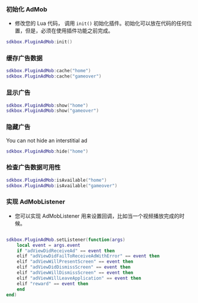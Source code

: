 ### 初始化 AdMob
* 修改您的 Lua 代码， 调用 `init()` 初始化插件。初始化可以放在代码的任何位置，但是，必须在使用插件功能之前完成。
```lua
sdkbox.PluginAdMob:init()
```

### 缓存广告数据
```lua
sdkbox.PluginAdMob:cache("home")
sdkbox.PluginAdMob:cache("gameover")
```

### 显示广告
```lua
sdkbox.PluginAdMob:show("home")
sdkbox.PluginAdMob:show("gameover")
```

### 隐藏广告
You can not hide an interstitial ad
```lua
sdkbox.PluginAdMob:hide("home")
```

### 检查广告数据可用性
```lua
sdkbox.PluginAdMob:isAvailable("home")
sdkbox.PluginAdMob:isAvailable("gameover")
```

### 实现 AdMobListener
* 您可以实现 AdMobListener 用来设置回调，比如当一个视频播放完成的时候。
```lua

sdkbox.PluginAdMob.setListener(function(args)
    local event = args.event
    if "adViewDidReceiveAd" == event then
    elif "adViewDidFailToReceiveAdWithError" == event then
    elif "adViewWillPresentScreen" == event then
    elif "adViewDidDismissScreen" == event then
    elif "adViewWillDismissScreen" == event then
    elif "adViewWillLeaveApplication" == event then
    elif "reward" == event then
    end
end)

```
